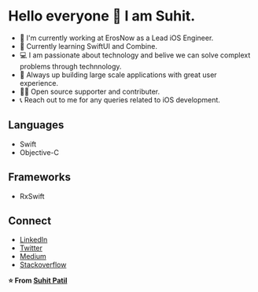 # Hello everyone 👋 I am Suhit.

- 📱 I'm currently working at ErosNow as a Lead iOS Engineer.
- 🚀 Currently learning SwiftUI and Combine.
- 💻 I am passionate about technology and belive we can solve complext problems through technnology.
- 🎯 Always up building large scale applications with great user experience.
- 🙌🏻 Open source supporter and contributer.
- 📞 Reach out to me for any queries related to iOS development. 

## Languages
- Swift
- Objective-C

## Frameworks 
- RxSwift

## Connect
- [LinkedIn](https://www.linkedin.com/in/suhitt/) 
- [Twitter](https://twitter.com/suhit_patil)
- [Medium](https://medium.com/@suhit)
- [Stackoverflow](https://stackoverflow.com/users/1570808/suhit-patil)

**⭐️ From [Suhit Patil](https://github.com/suhitp)**

<!--
**suhitp/suhitp** is a ✨ _special_ ✨ repository because its `README.md` (this file) appears on your GitHub profile.

Here are some ideas to get you started:

- 🔭 I’m currently working on ...
- 🌱 I’m currently learning ...
- 👯 I’m looking to collaborate on ...
- 🤔 I’m looking for help with ...
- 💬 Ask me about ...
- 📫 How to reach me: ...
- 😄 Pronouns: ...
- ⚡ Fun fact: ...
-->
